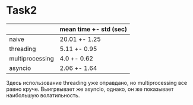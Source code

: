 # Task2

|                 | mean time +- std (sec) |
|-----------------|------------------------|
| naive           | 20.01 +- 1.25          |
| threading       | 5.11 +- 0.95           |
| multiprocessing | 	4.0 +- 0.62           |
| asyncio         | 2.06 +- 1.64           |

Здесь использование threading уже оправдано, но multiprocessing все равно круче.
Выигрвывает же asyncio, однако, он же показывает наибольшую волатильность.
